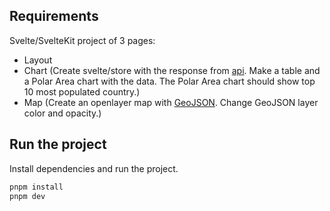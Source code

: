 ## Requirements
Svelte/SvelteKit project of 3 pages:
- Layout
- Chart (Create svelte/store with the response from [api](https://restcountries.com/v3.1/all). Make a table and a Polar Area chart with the data. The Polar Area chart should show top 10 most populated country.)
- Map (Create an openlayer map with [GeoJSON](https://github.com/datasets/geo-countries/blob/master/data/countries.geojson). Change GeoJSON layer color and opacity.)

## Run the project
Install dependencies and run the project.

```bash
pnpm install
pnpm dev
```
